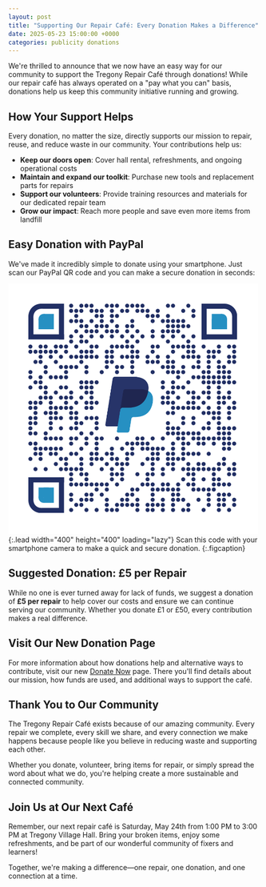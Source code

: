 ```yaml
---
layout: post
title: "Supporting Our Repair Café: Every Donation Makes a Difference"
date: 2025-05-23 15:00:00 +0000
categories: publicity donations
---
```


We're thrilled to announce that we now have an easy way for our community to support the Tregony Repair Café through donations! While our repair café has always operated on a "pay what you can" basis, donations help us keep this community initiative running and growing.

## How Your Support Helps

Every donation, no matter the size, directly supports our mission to repair, reuse, and reduce waste in our community. Your contributions help us:

- **Keep our doors open**: Cover hall rental, refreshments, and ongoing operational costs
- **Maintain and expand our toolkit**: Purchase new tools and replacement parts for repairs
- **Support our volunteers**: Provide training resources and materials for our dedicated repair team
- **Grow our impact**: Reach more people and save even more items from landfill

## Easy Donation with PayPal

We've made it incredibly simple to donate using your smartphone. Just scan our PayPal QR code and you can make a secure donation in seconds:

![Donation QR Code](/assets/donation_qrcode.png){:.lead width="400" height="400" loading="lazy"}
Scan this code with your smartphone camera to make a quick and secure donation.
{:.figcaption}

## Suggested Donation: £5 per Repair

While no one is ever turned away for lack of funds, we suggest a donation of **£5 per repair** to help cover our costs and ensure we can continue serving our community. Whether you donate £1 or £50, every contribution makes a real difference.

## Visit Our New Donation Page

For more information about how donations help and alternative ways to contribute, visit our new [Donate Now](/donate/) page. There you'll find details about our mission, how funds are used, and additional ways to support the café.

## Thank You to Our Community

The Tregony Repair Café exists because of our amazing community. Every repair we complete, every skill we share, and every connection we make happens because people like you believe in reducing waste and supporting each other.

Whether you donate, volunteer, bring items for repair, or simply spread the word about what we do, you're helping create a more sustainable and connected community.

## Join Us at Our Next Café

Remember, our next repair café is Saturday, May 24th from 1:00 PM to 3:00 PM at Tregony Village Hall. Bring your broken items, enjoy some refreshments, and be part of our wonderful community of fixers and learners!

Together, we're making a difference—one repair, one donation, and one connection at a time.
